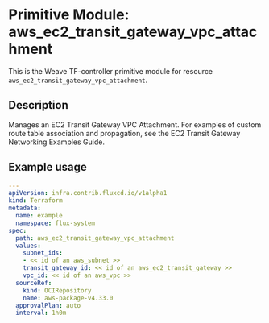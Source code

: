 
# Primitive Module: aws_ec2_transit_gateway_vpc_attachment

This is the Weave TF-controller primitive module for resource `aws_ec2_transit_gateway_vpc_attachment`.

## Description

Manages an EC2 Transit Gateway VPC Attachment. For examples of custom route table association and propagation, see the EC2 Transit Gateway Networking Examples Guide.

## Example usage

```yaml
---
apiVersion: infra.contrib.fluxcd.io/v1alpha1
kind: Terraform
metadata:
  name: example
  namespace: flux-system
spec:
  path: aws_ec2_transit_gateway_vpc_attachment
  values:
    subnet_ids:
    - << id of an aws_subnet >>
    transit_gateway_id: << id of an aws_ec2_transit_gateway >>
    vpc_id: << id of an aws_vpc >>
  sourceRef:
    kind: OCIRepository
    name: aws-package-v4.33.0
  approvalPlan: auto
  interval: 1h0m
```
